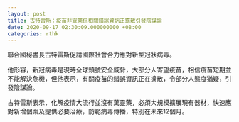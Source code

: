 ```yaml
---
layout: post
title: 古特雷斯：疫苗非靈藥但相關錯誤資訊正擴散引發陰謀論
date: 2020-09-17 02:30:09.000000000 +08:00
categories: rthk
---
```


聯合國秘書長古特雷斯促請國際社會合力應對新型冠狀病毒。

他形容，新冠病毒是現時全球頭號安全威脅，大部分人寄望疫苗，相信疫苗短期並不能解決危機，但他表示，有關疫苗的錯誤資訊正在擴散，令部分人態度猶疑，引發陰謀論。

古特雷斯表示，化解疫情大流行並沒有萬靈藥，必須大規模擴展現有器材，快速應對新增個案及提供必要治療，防範病毒傳播，特別在未來12個月。
